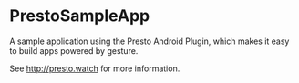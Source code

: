 # PrestoSampleApp
A sample application using the Presto Android Plugin, which makes it easy to build apps powered by gesture. 

See <a href="http://presto.watch">http://presto.watch</a> for more information.
